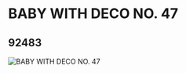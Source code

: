 # BABY WITH DECO NO. 47
## 92483
![BABY WITH DECO NO. 47](https://lc-www-live-s.legocdn.com/media/bricks/5/2/6023465.jpg)
